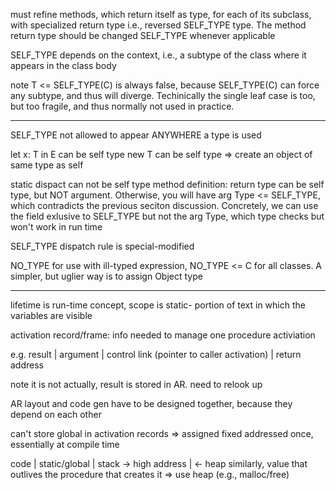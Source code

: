 must refine methods, which return itself as type, for each of its subclass, with specialized return type
i.e., reversed SELF_TYPE type. The method return type should be changed SELF_TYPE whenever applicable

SELF_TYPE depends on the context, i.e., a subtype of the class where it appears in the class body

note T <= SELF_TYPE(C) is always false, because SELF_TYPE(C) can force any subtype, and thus will diverge. Techinically the single leaf case is too, but too fragile, and thus normally not used in practice. 

-----
SELF_TYPE not allowed to appear ANYWHERE a type is used 

let x: T in E can be self type
new T can be self type => create an object of same type as self

static dispact can not be self type
method definition: return type can be self type, but NOT argument. Otherwise, you will have arg Type <= SELF_TYPE, which contradicts the previous seciton discussion. Concretely, we can use the field exlusive to SELF_TYPE but not the arg Type, which type checks but won't work in run time

SELF_TYPE dispatch rule is special-modified

NO_TYPE for use with ill-typed expression, NO_TYPE <= C for all classes. A simpler, but uglier way is to assign Object type

---------

lifetime is run-time concept, scope is static- portion of text in which the variables are visible

activation record/frame: info needed to manage one procedure activiation

e.g. result | argument | control link (pointer to caller activation) | return address

note it is not actually, result is stored in AR. need to relook up

AR layout and code gen have to be designed together, because they depend on each other

can't store global in activation records => assigned fixed addressed once, essentially at compile time

code | static/global | stack -> high address | <- heap
similarly, value that outlives the procedure that creates it  => use heap (e.g., malloc/free)





